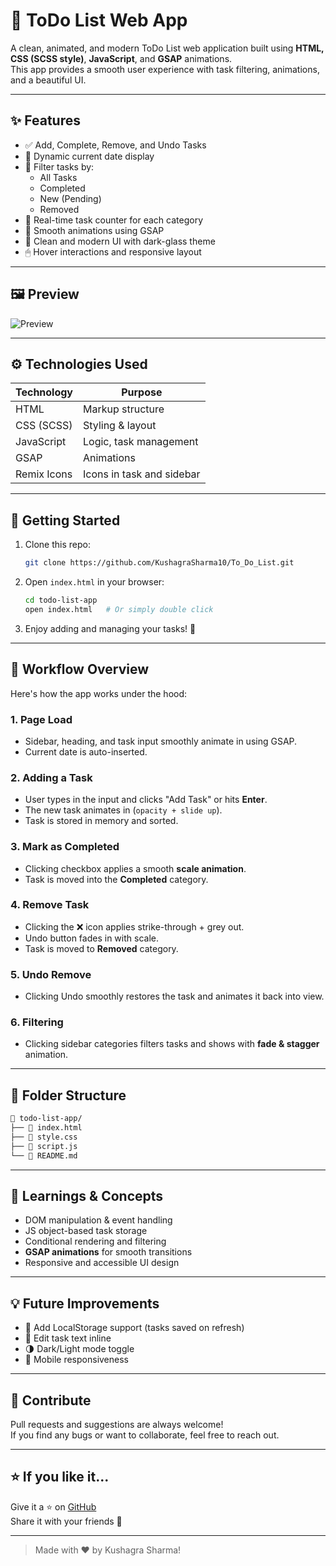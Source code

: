 # 📝 ToDo List Web App

A clean, animated, and modern ToDo List web application built using **HTML, CSS (SCSS style)**, **JavaScript**, and **GSAP** animations.  
This app provides a smooth user experience with task filtering, animations, and a beautiful UI.

---

## ✨ Features

- ✅ Add, Complete, Remove, and Undo Tasks
- 📆 Dynamic current date display
- 📁 Filter tasks by:
  - All Tasks
  - Completed
  - New (Pending)
  - Removed
- 🎯 Real-time task counter for each category
- 💫 Smooth animations using GSAP
- 🎨 Clean and modern UI with dark-glass theme
- 🖱 Hover interactions and responsive layout


---

## 🖼️ Preview

![Preview]('./landingPage.png')

---

## ⚙️ Technologies Used

| Technology  | Purpose                      |
|-------------|------------------------------|
| HTML        | Markup structure             |
| CSS (SCSS)  | Styling & layout             |
| JavaScript  | Logic, task management       |
| GSAP        | Animations                   |
| Remix Icons | Icons in task and sidebar    |

---

## 🚀 Getting Started

1. Clone this repo:
   ```bash
   git clone https://github.com/KushagraSharma10/To_Do_List.git
   ```

2. Open `index.html` in your browser:
   ```bash
   cd todo-list-app
   open index.html   # Or simply double click
   ```

3. Enjoy adding and managing your tasks! 🎉

---

## 🔄 Workflow Overview

Here's how the app works under the hood:

### 1. **Page Load**
- Sidebar, heading, and task input smoothly animate in using GSAP.
- Current date is auto-inserted.

### 2. **Adding a Task**
- User types in the input and clicks "Add Task" or hits **Enter**.
- The new task animates in (`opacity + slide up`).
- Task is stored in memory and sorted.

### 3. **Mark as Completed**
- Clicking checkbox applies a smooth **scale animation**.
- Task is moved into the **Completed** category.

### 4. **Remove Task**
- Clicking the ❌ icon applies strike-through + grey out.
- Undo button fades in with scale.
- Task is moved to **Removed** category.

### 5. **Undo Remove**
- Clicking Undo smoothly restores the task and animates it back into view.

### 6. **Filtering**
- Clicking sidebar categories filters tasks and shows with **fade & stagger** animation.

---

## 📂 Folder Structure

```bash
📁 todo-list-app/
├── 📄 index.html
├── 📄 style.css
├── 📄 script.js
└── 📄 README.md
```

---

## 🧠 Learnings & Concepts

- DOM manipulation & event handling
- JS object-based task storage
- Conditional rendering and filtering
- **GSAP animations** for smooth transitions
- Responsive and accessible UI design

---

## 💡 Future Improvements

- 🔁 Add LocalStorage support (tasks saved on refresh)
- 📝 Edit task text inline
- 🌗 Dark/Light mode toggle
- 📱 Mobile responsiveness

---

## 🤝 Contribute

Pull requests and suggestions are always welcome!  
If you find any bugs or want to collaborate, feel free to reach out.

---


## ⭐ If you like it...

Give it a ⭐ on [GitHub](https://github.com/KushagraSharma10/To_Do_List)  
Share it with your friends 💌

---

> Made with ❤️ by Kushagra Sharma!